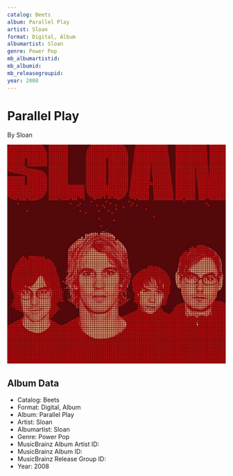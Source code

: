 ```yaml
---
catalog: Beets
album: Parallel Play
artist: Sloan
format: Digital, Album
albumartist: Sloan
genre: Power Pop
mb_albumartistid: 
mb_albumid: 
mb_releasegroupid: 
year: 2008
---
```


# Parallel Play

By Sloan

![](../../assets/beetscovers/Sloan-Parallel_Play.jpg)

## Album Data

- Catalog: Beets
- Format: Digital, Album
- Album: Parallel Play
- Artist: Sloan
- Albumartist: Sloan
- Genre: Power Pop
- MusicBrainz Album Artist ID: 
- MusicBrainz Album ID: 
- MusicBrainz Release Group ID: 
- Year: 2008

